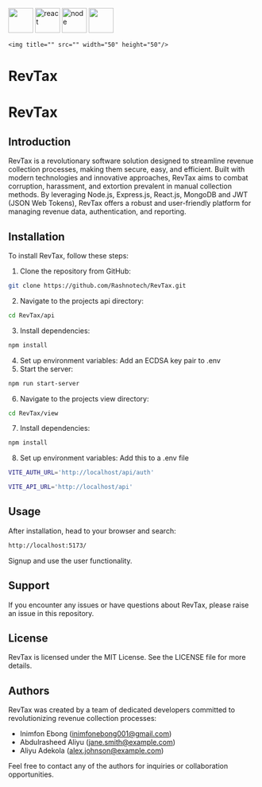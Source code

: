 <img src="https://upload.wikimedia.org/wikipedia/commons/d/db/Npm-logo.svg" width=50 height=50 /> <img title="react" src="https://upload.wikimedia.org/wikipedia/commons/a/a7/React-icon.svg" width="50" height="50"/> <img title="node" src="https://upload.wikimedia.org/wikipedia/commons/7/7e/Node.js_logo_2015.svg" width="50" height="50"/> <img title="" src="https://upload.wikimedia.org/wikipedia/commons/7/7e/Node.js_logo_2015.svg" width="50" height="50"/>

    <img title="" src="" width="50" height="50"/>

# RevTax


# RevTax

## Introduction

RevTax is a revolutionary software solution designed to streamline revenue collection processes, making them secure, easy, and efficient. Built with modern technologies and innovative approaches, RevTax aims to combat corruption, harassment, and extortion prevalent in manual collection methods. By leveraging Node.js, Express.js, React.js, MongoDB and JWT (JSON Web Tokens), RevTax offers a robust and user-friendly platform for managing revenue data, authentication, and reporting.

## Installation

To install RevTax, follow these steps:
1. Clone the repository from GitHub:
```bash
git clone https://github.com/Rashnotech/RevTax.git
```
2. Navigate to the projects api directory:
```bash
cd RevTax/api
```
3. Install dependencies:
```bash
npm install
```
4. Set up environment variables: Add an ECDSA key pair to .env
5. Start the server:
```bash
npm run start-server
```
6. Navigate to the projects view directory:
```bash
cd RevTax/view
```
7. Install dependencies:
```bash
npm install
```
8. Set up environment variables: Add this to a .env file
```bash
VITE_AUTH_URL='http://localhost/api/auth'

VITE_API_URL='http://localhost/api'
```

## Usage

After installation, head to your browser and search:
```bash
http://localhost:5173/
```
Signup and use the user functionality.

## Support

If you encounter any issues or have questions about RevTax, please raise an issue in this repository.

## License

RevTax is licensed under the MIT License. See the LICENSE file for more details.

## Authors

RevTax was created by a team of dedicated developers committed to revolutionizing revenue collection processes:
- Inimfon Ebong (inimfonebong001@gmail.com)
- Abdulrasheed Aliyu (jane.smith@example.com)
- Aliyu Adekola (alex.johnson@example.com)

Feel free to contact any of the authors for inquiries or collaboration opportunities.
